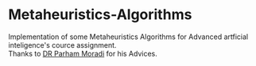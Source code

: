 # Metaheuristics-Algorithms

Implementation of some Metaheuristics Algorithms for Advanced artficial inteligence's cource assignment.\
Thanks to [DR Parham Moradi](https://research.uok.ac.ir/~pmoradi/) for his Advices.
